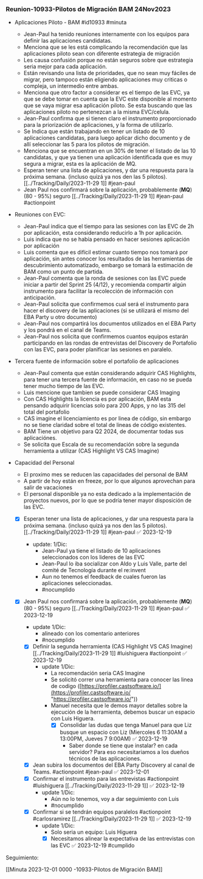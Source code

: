 ### Reunion-10933-Pilotos de Migración BAM  24Nov2023
- Aplicaciones Piloto - BAM #id10933  #minuta 
	- Jean-Paul ha tenido reuniones internamente con los equipos para definir las aplicaciones candidatas.
	- Menciona que se les está complicando la recomendación que las aplicaciones piloto sean con diferente estrategia de migración
	- Les causa confusión porque no están seguros sobre que estrategia seria mejor para cada aplicación.
	- Están revisando una lista de prioridades, que no sean  muy fáciles de migrar, pero tampoco están eligiendo aplicaciones muy criticas o compleja, un intermedio entre ambas.
	- Menciona que otro factor a considerar es el tiempo de las EVC, ya que se debe tomar en cuenta que la EVC este disponible al momento que se vaya migrar esa aplicación piloto. Se esta buscando que las aplicaciones piloto no pertenezcan a la misma EVC/celula.
	- Jean-Paul confirma que si tienen claro el instrumento proporcionado para la priorización de aplicaciones, y la forma de utilizarlo.
	- Se Indica que están trabajando en tener un listado de 10 aplicaciones candidatas, para luego aplicar dicho documento y de allí seleccionar las 5 para los pilotos de migración.
	- Menciona que se encuentran en un 30% de tener el listado de las 10 candidatas, y que ya tienen una aplicación identificada que es muy segura a migrar, esta es la aplicación de MQ.
	- Esperan tener una lista de aplicaciones, y dar una respuesta  para la próxima semana. (incluso quizá ya nos den las 5 pilotos).   [[../Tracking/Daily/2023-11-29 1]] #jean-paul 
	- Jean Paul nos confirmará sobre la aplicación, probablemente (**MQ**) (80 - 95%) seguro [[../Tracking/Daily/2023-11-29 1]] #jean-paul #actionpoint 
 -  Reuniones con EVC:
	 - Jean-Paul indica que el tiempo para las sesiones con las EVC de 2h por aplicación, esta considerando reducirlo a 1h por aplicación.
	 - Luis indica que no se había pensado en hacer sesiones aplicación por aplicación
	 - Luis comenta que es difícil estimar cuanto tiempo nos tomará por aplicación, sin antes conocer los resultados de las herramientas de descubrimiento automatizado, embargo se tomará la estimación de BAM como un punto de partida.
	 - Jean-Paul comenta que la ronda de sesiones con las EVC puede iniciar a partir del Sprint 25 (4/12), y recomienda compartir algún instrumento para facilitar la recolección de información con anticipación.
	 - Jean-Paul solicita que confirmemos cual será el instrumento para hacer el discovery de las aplicaciones (si se utilizará el mismo del EBA Party u otro documento)
	 - Jean-Paul nos compartirá los documentos utilizados en el EBA Party y los pondrá en el canal de Teams.
	- Jean-Paul nos solicita que confirmemos cuantos equipos estarán participando en las rondas de entrevistas del Discovery de Portafolio con las EVC, para poder planificar las sesiones en paralelo.
- Tercera fuente de información sobre el portafolio de aplicaciones
	- Jean-Paul comenta que están considerando adquirir CAS Highlights, para tener una tercera fuente de información, en caso no se pueda tener mucho tiempo de las EVC.
	- Luis mencione que tambien se puede considerar CAS  Imaging
	- Con CAS Highlights la licencia es por aplicación, BAM esta pensando adquirir licencias solo para 200 Apps, y no las 315 del total del portafolio
	- CAS imagine el licenciamiento es por linea de código, sin embargo no se tiene claridad sobre el total de lineas de código existentes.
	- BAM Tiene un objetivo para Q2 2024, de documentar todas sus aplicaciónes.
	- Se solicita que Escala de su recomendación sobre la segunda herramienta a utilizar (CAS Highlight VS CAS Imagine)
- Capacidad del Personal 
	 - El proximo mes se reducen las capacidades del personal de BAM	 
	 - A partir de hoy están en freeze, por lo que algunos aprovechan para salir de vacaciones
	 - El personal disponible ya no esta dedicado a la implementación de proyectos nuevos, por lo que se podría tener mayor disposición de las EVC.
		 




	- [x] Esperan tener una lista de aplicaciones, y dar una respuesta  para la próxima semana. (incluso quizá ya nos den las 5 pilotos).   [[../Tracking/Daily/2023-11-29 1]] #jean-paul ✅ 2023-12-19
		- update: 1/Dic:
			- Jean-Paul ya tiene el listado  de 10 aplicaciones seleccionados con los lideres de las EVC
			- Jean-Paul lo iba socializar con Aldo y Luis Valle, parte del comité de Tecnología durante el re:invent
			- Aun no tenemos el feedback de cuales fueron las aplicaciones seleccionadas.
			- #nocumplido
	
	- [x] Jean Paul nos confirmará sobre la aplicación, probablemente (**MQ**) (80 - 95%) seguro [[../Tracking/Daily/2023-11-29 1]] #jean-paul ✅ 2023-12-19
		- update 1/Dic:
			- alineado con los comentario anteriores
			- #nocumplido
	
		- [x] Definir la segunda herramienta (CAS Highlight VS CAS Imagine) [[../Tracking/Daily/2023-11-29 1]] #luishiguera #actionpoint ✅ 2023-12-19
			- update 1/Dic:
				- La recomendación seria CAS Imagine
				- Se solicitó correr una herramienta para conocer las linea de codigo ([https://profiler.castsoftware.io/](https://profiler.castsoftware.io/ "https://profiler.castsoftware.io/"))
				- Manuel necesita que le demos mayor detalles sobre la ejecución de la herramienta, debemos buscar un espacio con Luis Higuera.
					- [x] Consolidar las dudas que tenga Manuel para que Liz busque un espacio con Liz (Miercoles 6 11:30AM a 13:00PM, Jueves 7 9:00AM) ✅ 2023-12-19
						- Saber donde se tiene que instalar? en cada servidor? Para eso necesitariamos a los dueños técnicos de las aplicaciones.
					
		 - [x] Jean subira los documentos del EBA Party Discovery al canal de Teams. #actionpoint #jean-paul ✅ 2023-12-01
		 - [x] Confirmar el instrumento para las entrevistas #actionpoint #luishiguera  [[../Tracking/Daily/2023-11-29 1]] ✅ 2023-12-19
			 - update 1/Dic:
				 - Aún no lo tenemos, voy a dar seguimiento con Luis
				 - #nocumplido 
		 - [x] Confirmar si se tendrán equipos paralelos #actionpoint #carlosramirez [[../Tracking/Daily/2023-11-29 1]] ✅ 2023-12-19
			 - update 1/Dic:
				 - Solo seria un equipo: Luis Higuera
				 - [x] Necesitamos alinear la expectativa de las entrevistas con las EVC ✅ 2023-12-19
				#cumplido

Seguimiento:

[[Minuta 2023-12-01 0000 -10933-Pilotos de Migración BAM]]
